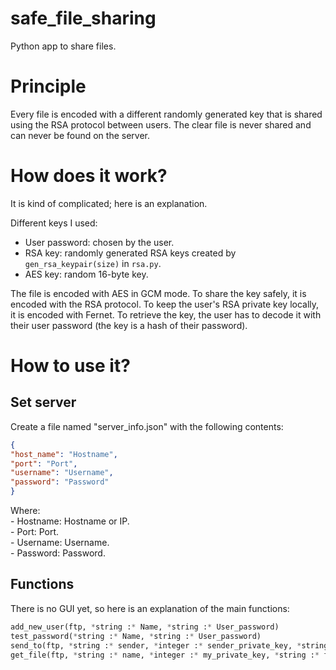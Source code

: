 # safe_file_sharing
Python app to share files.

# Principle

Every file is encoded with a different randomly generated key that is shared using the RSA protocol between users. The clear file is never shared and can never be found on the server.

# How does it work?

It is kind of complicated; here is an explanation.

Different keys I used:
- User password: chosen by the user.
- RSA key: randomly generated RSA keys created by `gen_rsa_keypair(size)` in `rsa.py`.
- AES key: random 16-byte key.

The file is encoded with AES in GCM mode. To share the key safely, it is encoded with the RSA protocol. To keep the user's RSA private key locally, it is encoded with Fernet. To retrieve the key, the user has to decode it with their user password (the key is a hash of their password).

# How to use it?

## Set server
Create a file named "server_info.json" with the following contents:
```json
{
"host_name": "Hostname",
"port": "Port",
"username": "Username",
"password": "Password"
}
```
Where:  
       - Hostname: Hostname or IP.  
       - Port: Port.  
       - Username: Username.  
       - Password: Password.  

## Functions
There is no GUI yet, so here is an explanation of the main functions:

```py
add_new_user(ftp, *string :* Name, *string :* User_password)													# Add new user.
test_password(*string :* Name, *string :* User_password)														# Returns the private key if the password is valid.
send_to(ftp, *string :* sender, *integer :* sender_private_key, *string :* receptionist, *string :* file_name) 	# Sends a file from the sender to the receptionist.
get_file(ftp, *string :* name, *integer :* my_private_key, *string :* file_name)								# Uploads distant files and decrypts them.

